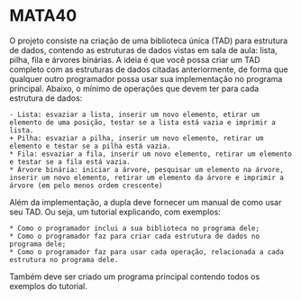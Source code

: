 # MATA40

O projeto consiste na criação de uma biblioteca única (TAD) para estrutura de dados, contendo as estruturas de dados vistas em sala de aula: lista, pilha, fila e árvores binárias. A ideia é que você possa criar um TAD completo com as estruturas de dados citadas anteriormente, de forma que qualquer outro programador possa usar sua implementação no programa principal. Abaixo, o mínimo de operações que devem ter para cada estrutura de dados:

    - Lista: esvaziar a lista, inserir um novo elemento, etirar um elemento de uma posição, testar se a lista está vazia e imprimir a lista.
    + Pilha: esvaziar a pilha, inserir um novo elemento, retirar um elemento e testar se a pilha está vazia.
    * Fila: esvaziar a fila, inserir um novo elemento, retirar um elemento e testar se a fila está vazia.
    * Árvore binária: iniciar a árvore, pesquisar um elemento na árvore, inserir um novo elemento, retirar um elemento da árvore e imprimir a árvore (em pelo menos ordem crescente)

Além da implementação, a dupla deve fornecer um manual de como usar seu TAD. Ou seja, um tutorial explicando, com exemplos:

    * Como o programador inclui a sua biblioteca no programa dele;
    * Como o programador faz para criar cada estrutura de dados no programa dele;
    * Como o programador faz para usar cada operação, relacionada a cada estrutura no programa dele.

Também deve ser criado um programa principal contendo todos os exemplos do tutorial.
